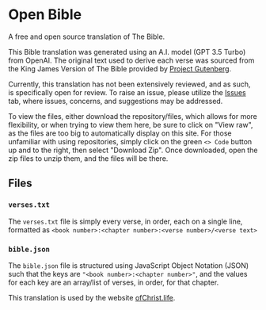 # Open Bible
A free and open source translation of The Bible.

This Bible translation was generated using an A.I. model (GPT 3.5 Turbo) from OpenAI. The original text used to derive each verse was sourced from the King James Version of The Bible provided by [Project Gutenberg](https://www.gutenberg.org/ebooks/10).

Currently, this translation has not been extensively reviewed, and as such, is specifically open for review. To raise an issue, please utilize the [Issues](https://github.com/ofchrist/OpenBible/issues) tab, where issues, concerns, and suggestions may be addressed.

To view the files, either download the repository/files, which allows for more flexibility, or when trying to view them here, be sure to click on "View raw", as the files are too big to automatically display on this site. For those unfamiliar with using repositories, simply click on the green `<> Code` button up and to the right, then select "Download Zip". Once downloaded, open the zip files to unzip them, and the files will be there.

## Files
### `verses.txt`
The `verses.txt` file is simply every verse, in order, each on a single line, formatted as `<book number>:<chapter number>:<verse number>/<verse text>`

### `bible.json`
The `bible.json` file is structured using JavaScript Object Notation (JSON) such that the keys are `"<book number>:<chapter number>"`, and the values for each key are an array/list of verses, in order, for that chapter.

This translation is used by the website [ofChrist.life](https://ofchrist.life).
